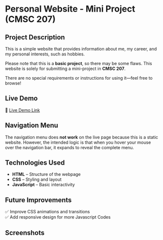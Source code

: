 # **Personal Website - Mini Project (CMSC 207)**  

## **Project Description**  
This is a simple website that provides information about me, my career, and my personal interests, such as hobbies.  

Please note that this is a **basic project**, so there may be some flaws. This website is solely for submitting a mini-project in **CMSC 207**.  

There are no special requirements or instructions for using it—feel free to browse!  

## **Live Demo**  
🔗 [Live Demo Link](https://darwinjay234.github.io/CMSC207-mini-project/) 

## **Navigation Menu**  
The navigation menu does **not work** on the live page because this is a static website. However, the intended logic is that when you hover your mouse over the navigation bar, it expands to reveal the complete menu.


## **Technologies Used**  
- **HTML** – Structure of the webpage  
- **CSS** – Styling and layout  
- **JavaScript** – Basic interactivity  

## **Future Improvements**  
✅ Improve CSS animations and transitions  
✅ Add responsive design for more Javascript Codes

## **Screenshots**  
<INSERT SCREENSHOT>
